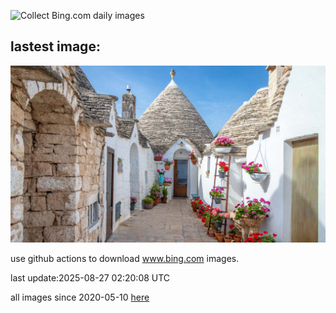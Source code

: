 ![Collect Bing.com daily images](https://github.com/counter2015/bing-daily-images/workflows/Collect%20Bing.com%20daily%20images/badge.svg)
## lastest image:
![](images/img.jpg)

use github actions to download www.bing.com images.

last update:2025-08-27 02:20:08 UTC

all images since 2020-05-10 [here](https://github.com/counter2015/bing-daily-images/tree/master/images) 
